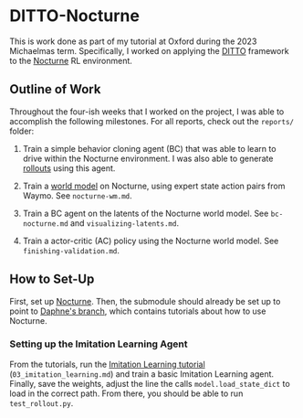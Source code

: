 # DITTO-Nocturne

This is work done as part of my tutorial at Oxford during the 2023 Michaelmas term. Specifically, I worked on applying the [DITTO](https://arxiv.org/abs/2302.03086) framework to the [Nocturne](https://github.com/facebookresearch/nocturne) RL environment.

## Outline of Work

Throughout the four-ish weeks that I worked on the project, I was able to accomplish the following milestones. For all reports, check out the `reports/` folder:

1. Train a simple behavior cloning agent (BC) that was able to learn to drive within the Nocturne environment. I was also able to generate [rollouts](https://github.com/cpondoc/ditto-nocturne/blob/main/examples/test_rollout.py) using this agent.

2. Train a [world model](https://worldmodels.github.io/) on Nocturne, using expert state action pairs from Waymo. See `nocturne-wm.md`.

3. Train a BC agent on the latents of the Nocturne world model. See `bc-nocturne.md` and `visualizing-latents.md`.

4. Train a actor-critic (AC) policy using the Nocturne world model. See `finishing-validation.md`.

## How to Set-Up

First, set up [Nocturne](https://github.com/facebookresearch/nocturne). Then, the submodule should already be set up to point to [Daphne's branch](https://github.com/facebookresearch/nocturne/tree/ca024c35baf0aecb41fe928d025efe5808c3f0c8), which contains tutorials about how to use Nocturne.

### Setting up the Imitation Learning Agent

From the tutorials, run the [Imitation Learning tutorial](https://github.com/facebookresearch/nocturne/blob/ca024c35baf0aecb41fe928d025efe5808c3f0c8/docs/tutorials/03_imitation_learning.md) (`03_imitation_learning.md`) and train a basic Imitation Learning agent. Finally, save the weights, adjust the line the calls `model.load_state_dict` to load in the correct path. From there, you should be able to run `test_rollout.py`.
